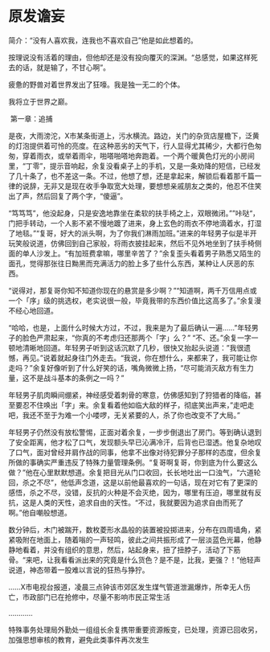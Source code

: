# 原发谵妄

简介：“没有人喜欢我，连我也不喜欢自己”他是如此想着的。

按理说没有活着的理由，但他却还是没有投向覆灭的深渊。“总感觉，如果这样死去的话，就是输了，不甘心啊”。

疲惫的野兽对着世界发出了狂嚎。我是独一无二的个体。

我将立于世界之巅。 

 第一章：追捕

是夜，大雨滂沱，X市某条街道上，污水横流。路边，关门的杂货店屋檐下，泛黄的灯泡提供着可怜的亮度。在这种恶劣的天气下，行人显得尤其稀少，大都行色匆匆，穿着雨衣，或举着雨伞，啪嗒啪嗒地奔跑着。一个两个暖黄色灯光的小房间里，“丁零”，提示音响起，余复没看桌子上的手机，又是一条劝降的短信，已经发了几十条了，也不差这一条。不过，他想了想，还是拿起来，解锁后看着那千篇一律的说辞，无非又是现在收手争取宽大处理，要想想亲戚朋友之类的，他忍不住笑出了声，然后回复了两个字，“傻逼”。

“笃笃笃”，他没起身，只是安逸地靠坐在柔软的扶手椅之上，双眼微闭。””咔哒“，门把手转动，一个人影不紧不慢地踱了进来，身上玄色的雨衣不停地滴着水，打湿了地毯。”“复哥，好大的派头啊，为了你我们淋雨加班。”进来的年轻男子似是半开玩笑般说道，仿佛回到自己家般，将雨衣披挂起来，然后不见外地坐到了扶手椅侧面的单人沙发上。“有加班费拿嘛，哪里辛苦了？”余复歪头看着男子熟悉又陌生的面孔，觉得那张往日黝黑而充满活力的脸上多了些什么东西，某种让人厌恶的东西。

“说得对，那复哥你知不知道你现在的悬赏是多少啊？”“知道啊，两千万信用点或一个「序」级的挑选权，老实说很一般，毕竟我带的东西价值比这高多了。”余复漫不经心地回道。

“哈哈，也是，上面什么时候大方过，不过，我来是为了最后确认一遍……”年轻男子的脸色严肃起来，“你真的不考虑归还那两个「字」么？” “不、还。”余复一字一顿地清晰地回道。年轻男子听到这话沉默了几秒，很快又抬起头说道：”我很遗憾，再见。”说着就起身往门外走去。“我说，你在想什么，来都来了，我可能让你走吗？”余复好像听到了什么好笑的话，嘴角微微上扬，“尽可能消灭敌方有生力量，这不是战斗基本的条例之一吗？”

年轻男子肌肉瞬间绷紧，神经感受着刺骨的寒意，仿佛感知到了狩猎者的降临，甚至要忍不住唤出「字」来。余复看着他如临大敌的样子，彻底笑出声来，”走吧走吧，我还不至于为难一个小喽啰，无关紧要的人，杀了你也改变不了大局。”

年轻男子仍然没有放松警惕，正面对着余复，一步步倒退出了房门。等到确认退到了安全距离，他才松了口气，发现额头早已沁满冷汗，后背也已湿透。他复杂地叹了口气，面对曾经并肩作战的同事，他拿不出像对待犯罪分子那样的态度，但余复所做的事确实严重违反了特殊力量管理条例。“复哥啊复哥，你到底为什么要这么做？”他在心里默默想道。余复把目光从门口收回，长长地吐出一口浊气，“六道轮回，杀之不尽”，他低声念道，这是以前他最喜欢的一句话，现在对它有了更深的感悟，杀之不尽，没错，反抗的火种是不会灭绝，因为，哪里有压迫，哪里就有反抗，这是人类的天性，追求自由的天性。“不过，我就要因为追求自由而死了啊。”他自嘲般想道。

数分钟后，木门被踹开，数枚菱形水晶般的装置被投掷进来，分布在四周墙角，紧紧吸附在地面上，随着嗡的一声轻鸣，彼此之间共振形成了一层淡蓝色光幕，他静静地看着，并没有组织的意思，然后，站起身来，扭了扭脖子，活动了下筋骨。“来吧，让我看看派出来的究竟是什么货色？是不是，比我，更强？！”他轻声说道，神态带着一股难以言说的狂热与狰狞。

……X市电视台报道，凌晨三点钟该市郊区发生煤气管道泄漏爆炸，所幸无人伤亡，市政部门已在抢修中，尽量不影响市民正常生活

…………

特殊事务处理局外勤处一组组长余复携带重要资源叛变，已处理，资源已回收另，加强思想审核的教育，避免此类事件再次发生

  

  


